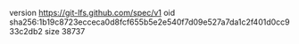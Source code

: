 version https://git-lfs.github.com/spec/v1
oid sha256:1b19c8723ecceca0d8fcf655b5e2e540f7d09e527a7da1c2f401d0cc933c2db2
size 38737
